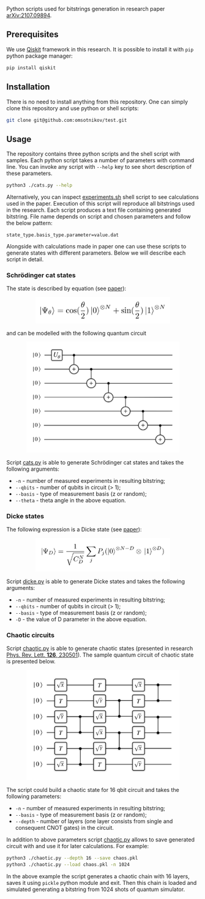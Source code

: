 Python scripts used for bitstrings generation in research paper [arXiv:2107.09894](https://arxiv.org/abs/2107.09894).

## Prerequisites
We use [Qiskit](https://qiskit.org) framework in this research. It is possible to install it with `pip` python package manager:
```sh
pip install qiskit
```

## Installation
There is no need to install anything from this repository. 
One can simply clone this repository and use python or shell scripts:
```sh
git clone git@github.com:omsotnikov/test.git
```

## Usage
The repository contains three python scripts and the shell script with samples.
Each python script takes a number of parameters with command line.
You can invoke any script with `--help` key to see short description of these parameters. 
```sh
python3 ./cats.py --help
```
Alternatively, you can inspect [experiments.sh](./experiments.sh) shell script to see calculations used in the paper. Execution of this script will reproduce all bitstrings used in the research. Each script produces a text file containing generated bitstring. File name depends on script and chosen parameters and follow the below pattern: 
```
state_type.basis_type.parameter=value.dat
```
Alongside with calculations made in paper one can use these scripts to generate states with different parameters. Below we will describe each script in detail.

### Schrödinger cat states
The state is described by equation (see [paper](https://arxiv.org/abs/2107.09894)):

<p align="center">
  <img src="./figures/cats_eq.svg" width="350" alttext="Cats state expression">
</p>

and can be modelled with the following quantum circuit

<p align="center">
  <img src="./figures/cats_circuit.svg" width="400" alttext="Cats quantum circuit">
</p>

Script [cats.py](./cats.py) is able to generate Schrödinger cat states and takes the following arguments:
- `-n` - number of measured experiments in resulting bitstring;
- `--qbits` - number of qubits in circuit (> 1);
- `--basis` - type of measurement basis (z or random);
- `--theta` - theta angle in the above equation.

### Dicke states

The following expression is a Dicke state (see [paper](https://arxiv.org/abs/2107.09894)):

<p align="center">
  <img src="./figures/dicke_eq.svg" width="350" alttext="Dicke state expression">
</p>

Script [dicke.py](./dicke.py) is able to generate Dicke states and takes the following arguments:
- `-n` - number of measured experiments in resulting bitstring;
- `--qbits` - number of qubits in circuit (> 1);
- `--basis` - type of measurement basis (z or random);
- `-D` - the value of D parameter in the above equation.

### Chaotic circuits
Script [chaotic.py](./chaotic.py) is able to generate chaotic states (presented in research [Phys. Rev. Lett. **126**, 230501](https://doi.org/10.1103/PhysRevLett.126.230501)). The sample quantum circuit of chaotic state is presented below.

<p align="center">
  <img src="./figures/chaos_circuit.svg" width="400" alttext="Example of chaotic quantum circuit">
</p>

The script could build a chaotic state for 16 qbit circuit and takes the following parameters:
- `-n` - number of measured experiments in resulting bitstring;
- `--basis` - type of measurement basis (z or random);
- `--depth` - number of layers (one layer consists from single and consequent CNOT gates) in the circuit.

In addition to above parameters script [chaotic.py](./chaotic.py) allows to save generated circuit with and use it for later calculations. For example:

```sh
python3 ./chaotic.py --depth 16 --save chaos.pkl
python3 ./chaotic.py --load chaos.pkl -n 1024
```

In the above example the script generates a chaotic chain with 16 layers, saves it using `pickle` python module and exit. Then this chain is loaded and simulated generating a bitstring from 1024 shots of quantum simulator. 
